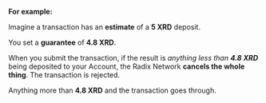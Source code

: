 **For example:**

Imagine a transaction has an **estimate** of a **5 XRD** deposit.

You set a **guarantee** of **4.8 XRD**.

When you submit the transaction, if the result is _anything less than **4.8 XRD**_ being deposited to your Account, the Radix Network **cancels the whole thing**. The transaction is rejected.

Anything more than **4.8 XRD** and the transaction goes through.

